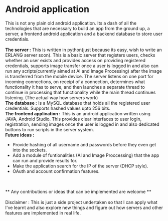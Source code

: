 # Android application

This is not any plain old android application. Its a dash of all the technologies that are necessary to build an app from the ground up, a server, a frontend android application and a backend database to store user credentials.
<br>
<br>
**The server :** This is written in python(just because its easy, wish to write an ERLANG server soon). This is a basic server that registers users, checks whether an user exists and provides access on providing registered credentials, supports image transfer once a user is logged in and also can run any scripts(currently aimed at AI and Image Processing) after the image is transferred from the mobile device. The server listens on one port for incoming connections, on receipt of a connection, determines what functionality it has to serve, and then launches a separate thread to continue in processing that functionality while the main thread continues listening. (The actual way how servers work) 
<br>
**The database :** Is a MySQL database that holds all the registered user credentials. Supports hashed values upto 256 bits. 
<br>
**The frontend application :** This is an android application written using JAVA, Android Studio. This provides clear interfaces to user login, registration, sending images once the user is logged in and also dedicated buttons to run scripts in the server system.
<br>
**Future ideas :** <br>
* Provide hashing of all username and passwords before they even get into the sockets.
* Add a module of funtionalities (AI and Image Proccessing) that the app can run and provide results for.
* Make the application search for the IP of the server (DHCP style).
* OAuth and account confirmation features.
<br>
<br>
** Any contributions or ideas that can be implemented are welcome **
<br>
<br>
Disclaimer : This is just a side project undertaken so that I can apply what I've learnt and also explore new things and figure out how servers and other features are implemented in real life.
